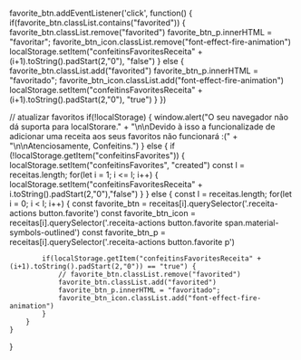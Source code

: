 <!DOCTYPE html>
<html lang="pt-BR">
<head>
  <meta charset="UTF-8">
  <meta http-equiv="X-UA-Compatible" content="IE=edge">
  <meta name="viewport" content="width=device-width, initial-scale=1.0">
  <title>Confeitins - Confeitaria da UNITINS</title>

  <link rel="stylesheet" href="../css/fortacoes.css">
  <link rel="stylesheet" href="../css/style.css">
  <link rel="stylesheet" href="./css/style.css">

</head>
<body>


  <script src="../js/script.js"></script>
  <script src="./js/script.js"></script>
  
</body>
</html>




favorite_btn.addEventListener('click', function() {
        if(favorite_btn.classList.contains("favorited")) {
            favorite_btn.classList.remove("favorited")
            favorite_btn_p.innerHTML = "favoritar";
            favorite_btn_icon.classList.remove("font-effect-fire-animation")
            localStorage.setItem("confeitinsFavoritesReceita" + (i+1).toString().padStart(2,"0"), "false") 
        } else {
            favorite_btn.classList.add("favorited")
            favorite_btn_p.innerHTML = "favoritado";
            favorite_btn_icon.classList.add("font-effect-fire-animation")
            localStorage.setItem("confeitinsFavoritesReceita" + (i+1).toString().padStart(2,"0"), "true") 
        }
    })



// atualizar favoritos
if(!localStorage) {
    window.alert("O seu navegador não dá suporta para localStorare." + 
        "\n\nDevido à isso a funcionalizade de adicionar uma receita aos seus favoritos não funcionará :(" +
        "\n\nAtenciosamente, Confeitins.")
} else {
    if (!localStorage.getItem("confeitinsFavorites")) {
        localStorage.setItem("confeitinsFavorites", "created")
        const l = receitas.length;
        for(let i = 1; i <= l; i++) {
            localStorage.setItem("confeitinsFavoritesReceita" + i.toString().padStart(2,"0"),"false")
        }
    } else {
        const l = receitas.length;
        for(let i = 0; i < l; i++) {
            const favorite_btn = receitas[i].querySelector('.receita-actions button.favorite')
            const favorite_btn_icon = receitas[i].querySelector('.receita-actions button.favorite span.material-symbols-outlined')
            const favorite_btn_p = receitas[i].querySelector('.receita-actions button.favorite p')

            if(localStorage.getItem("confeitinsFavoritesReceita" + (i+1).toString().padStart(2,"0")) == "true") {
                // favorite_btn.classList.remove("favorited")
                favorite_btn.classList.add("favorited")
                favorite_btn_p.innerHTML = "favoritado";
                favorite_btn_icon.classList.add("font-effect-fire-animation")
            } 
        }
    }
}